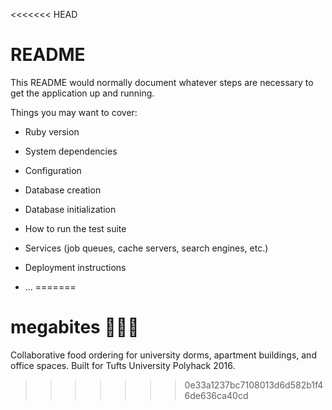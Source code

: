 <<<<<<< HEAD
# README

This README would normally document whatever steps are necessary to get the
application up and running.

Things you may want to cover:

* Ruby version

* System dependencies

* Configuration

* Database creation

* Database initialization

* How to run the test suite

* Services (job queues, cache servers, search engines, etc.)

* Deployment instructions

* ...
=======
# megabites 🍔🍕🌮
Collaborative food ordering for university dorms, apartment buildings, and office spaces. Built for Tufts University Polyhack 2016.
>>>>>>> 0e33a1237bc7108013d6d582b1f46de636ca40cd
